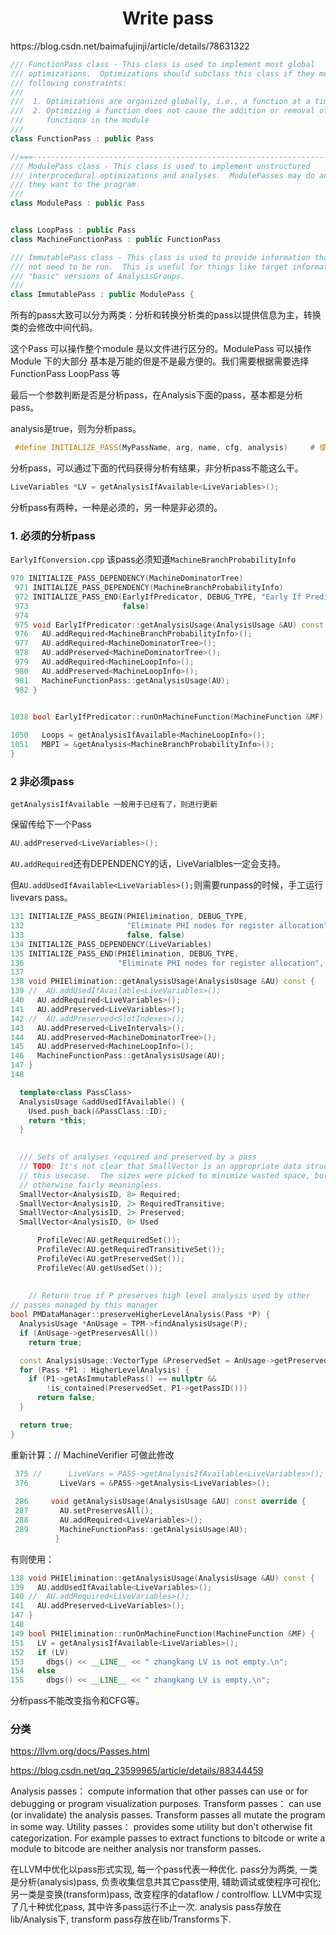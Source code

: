 <h1 align="center">Write pass</h1>
https://blog.csdn.net/baimafujinji/article/details/78631322



```cpp
/// FunctionPass class - This class is used to implement most global
/// optimizations.  Optimizations should subclass this class if they meet the
/// following constraints:
///
///  1. Optimizations are organized globally, i.e., a function at a time
///  2. Optimizing a function does not cause the addition or removal of any
///     functions in the module
///
class FunctionPass : public Pass

//===----------------------------------------------------------------------===//
/// ModulePass class - This class is used to implement unstructured
/// interprocedural optimizations and analyses.  ModulePasses may do anything
/// they want to the program.
///
class ModulePass : public Pass


class LoopPass : public Pass 
class MachineFunctionPass : public FunctionPass

/// ImmutablePass class - This class is used to provide information that does
/// not need to be run.  This is useful for things like target information and
/// "basic" versions of AnalysisGroups.
///
class ImmutablePass : public ModulePass {
```

所有的pass大致可以分为两类：分析和转换分析类的pass以提供信息为主，转换类的会修改中间代码。

这个Pass 可以操作整个module  是以文件进行区分的。ModulePass 可以操作Module 下的大部分 基本是万能的但是不是最方便的。我们需要根据需要选择 FunctionPass  LoopPass 等



最后一个参数判断是否是分析pass，在Analysis下面的pass，基本都是分析pass。

analysis是true，则为分析pass。

```c++
 #define INITIALIZE_PASS(MyPassName, arg, name, cfg, analysis)     # 使用宏来生成 initializeMyPassNamePass
```



分析pass，可以通过下面的代码获得分析有结果，非分析pass不能这么干。

```c++
LiveVariables *LV = getAnalysisIfAvailable<LiveVariables>();
```



分析pass有两种，一种是必须的，另一种是非必须的。

### 1. 必须的分析pass

`EarlyIfConversion.cpp` 该pass必须知道`MachineBranchProbabilityInfo`

```c++
970 INITIALIZE_PASS_DEPENDENCY(MachineDominatorTree)
 971 INITIALIZE_PASS_DEPENDENCY(MachineBranchProbabilityInfo)
 972 INITIALIZE_PASS_END(EarlyIfPredicator, DEBUG_TYPE, "Early If Predicator", false,
 973                     false)
 974
 975 void EarlyIfPredicator::getAnalysisUsage(AnalysisUsage &AU) const {
 976   AU.addRequired<MachineBranchProbabilityInfo>();
 977   AU.addRequired<MachineDominatorTree>();
 978   AU.addPreserved<MachineDominatorTree>();
 979   AU.addRequired<MachineLoopInfo>();
 980   AU.addPreserved<MachineLoopInfo>();
 981   MachineFunctionPass::getAnalysisUsage(AU);
 982 }

 
1038 bool EarlyIfPredicator::runOnMachineFunction(MachineFunction &MF) {

1050   Loops = getAnalysisIfAvailable<MachineLoopInfo>();
1051   MBPI = &getAnalysis<MachineBranchProbabilityInfo>();
}


```



### 2 非必须pass

```
getAnalysisIfAvailable 一般用于已经有了，则进行更新
```



保留传给下一个Pass

```c++
AU.addPreserved<LiveVariables>();
```





`AU.addRequired`还有DEPENDENCY的话，LiveVarialbles一定会支持。

但`AU.addUsedIfAvailable<LiveVariables>();`则需要runpass的时候，手工运行livevars pass。

```c++
131 INITIALIZE_PASS_BEGIN(PHIElimination, DEBUG_TYPE,
132                       "Eliminate PHI nodes for register allocation",
133                       false, false)
134 INITIALIZE_PASS_DEPENDENCY(LiveVariables)
135 INITIALIZE_PASS_END(PHIElimination, DEBUG_TYPE,
136                     "Eliminate PHI nodes for register allocation", false, false)
137
138 void PHIElimination::getAnalysisUsage(AnalysisUsage &AU) const {
139 //  AU.addUsedIfAvailable<LiveVariables>();
140   AU.addRequired<LiveVariables>();
141   AU.addPreserved<LiveVariables>();
142 //  AU.addPreserved<SlotIndexes>();
143   AU.addPreserved<LiveIntervals>();
144   AU.addPreserved<MachineDominatorTree>();
145   AU.addPreserved<MachineLoopInfo>();
146   MachineFunctionPass::getAnalysisUsage(AU);
147 }
148
```



```c++
  template<class PassClass>
  AnalysisUsage &addUsedIfAvailable() {
    Used.push_back(&PassClass::ID);
    return *this;
  }
 
```





```c++
  /// Sets of analyses required and preserved by a pass
  // TODO: It's not clear that SmallVector is an appropriate data structure for
  // this usecase.  The sizes were picked to minimize wasted space, but are
  // otherwise fairly meaningless.
  SmallVector<AnalysisID, 8> Required;
  SmallVector<AnalysisID, 2> RequiredTransitive;
  SmallVector<AnalysisID, 2> Preserved;
  SmallVector<AnalysisID, 0> Used
```



```c++
      ProfileVec(AU.getRequiredSet());
      ProfileVec(AU.getRequiredTransitiveSet());
      ProfileVec(AU.getPreservedSet());
      ProfileVec(AU.getUsedSet());
    
    
    // Return true if P preserves high level analysis used by other
// passes managed by this manager
bool PMDataManager::preserveHigherLevelAnalysis(Pass *P) {
  AnalysisUsage *AnUsage = TPM->findAnalysisUsage(P);
  if (AnUsage->getPreservesAll())
    return true;

  const AnalysisUsage::VectorType &PreservedSet = AnUsage->getPreservedSet();
  for (Pass *P1 : HigherLevelAnalysis) {
    if (P1->getAsImmutablePass() == nullptr &&
        !is_contained(PreservedSet, P1->getPassID()))
      return false;
  }

  return true;
}
```





重新计算：// MachineVerifier 可做此修改

```c++
 375 //      LiveVars = PASS->getAnalysisIfAvailable<LiveVariables>();
 376       LiveVars = &PASS->getAnalysis<LiveVariables>();
 
 286     void getAnalysisUsage(AnalysisUsage &AU) const override {
 287       AU.setPreservesAll();
 288       AU.addRequired<LiveVariables>();
 289       MachineFunctionPass::getAnalysisUsage(AU);
          }
```



有则使用：

```c++
138 void PHIElimination::getAnalysisUsage(AnalysisUsage &AU) const {
139   AU.addUsedIfAvailable<LiveVariables>();
140 //  AU.addRequired<LiveVariables>();
141   AU.addPreserved<LiveVariables>();
147 }
148
149 bool PHIElimination::runOnMachineFunction(MachineFunction &MF) {
151   LV = getAnalysisIfAvailable<LiveVariables>();
152   if (LV)
153     dbgs() << __LINE__ << " zhangkang LV is not empty.\n";
154   else
155     dbgs() << __LINE__ << " zhangkang LV is empty.\n";
```





分析pass不能改变指令和CFG等。



### 分类

https://llvm.org/docs/Passes.html

https://blog.csdn.net/qq_23599965/article/details/88344459

Analysis passes： compute information that other passes can use or for debugging or program visualization purposes. Transform passes： can use (or invalidate) the analysis passes. Transform passes all mutate the program in some way. Utility passes： provides some utility but don't otherwise fit categorization. For example passes to extract functions to bitcode or write a module to bitcode are neither analysis nor transform passes.





在LLVM中优化以pass形式实现, 每一个pass代表一种优化. pass分为两类, 一类是分析(analysis)pass, 负责收集信息共其它pass使用, 辅助调试或使程序可视化; 另一类是变换(transform)pass, 改变程序的dataflow / controlflow. LLVM中实现了几十种优化pass, 其中许多pass运行不止一次. analysis pass存放在lib/Analysis下, transform pass存放在lib/Transforms下. 